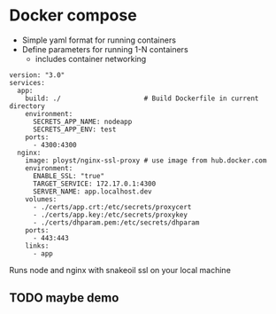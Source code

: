 # Docker compose
 - Simple yaml format for running containers
 - Define parameters for running 1-N containers
   - includes container networking
```
version: "3.0"
services:
  app:
    build: ./                     # Build Dockerfile in current directory
    environment:
      SECRETS_APP_NAME: nodeapp
      SECRETS_APP_ENV: test
    ports:
      - 4300:4300
  nginx:
    image: ployst/nginx-ssl-proxy # use image from hub.docker.com
    environment:
      ENABLE_SSL: "true"
      TARGET_SERVICE: 172.17.0.1:4300
      SERVER_NAME: app.localhost.dev
    volumes:
      - ./certs/app.crt:/etc/secrets/proxycert
      - ./certs/app.key:/etc/secrets/proxykey
      - ./certs/dhparam.pem:/etc/secrets/dhparam
    ports:
      - 443:443
    links:
      - app
```
Runs node and nginx with snakeoil ssl on your local machine
## TODO maybe demo
